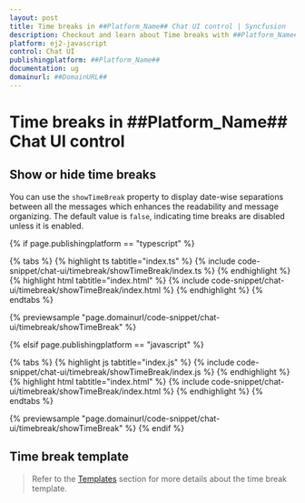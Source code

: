 ```yaml
---
layout: post
title: Time breaks in ##Platform_Name## Chat UI control | Syncfusion
description: Checkout and learn about Time breaks with ##Platform_Name## Chat UI control of Syncfusion Essential JS 2 and more.
platform: ej2-javascript
control: Chat UI
publishingplatform: ##Platform_Name##
documentation: ug
domainurl: ##DomainURL##
---
```


# Time breaks in ##Platform_Name## Chat UI control

## Show or hide time breaks

You can use the `showTimeBreak` property to display date-wise separations between all the messages which enhances the readability and message organizing. The default value is `false`, indicating time breaks are disabled unless it is enabled.

{% if page.publishingplatform == "typescript" %}

{% tabs %}
{% highlight ts tabtitle="index.ts" %}
{% include code-snippet/chat-ui/timebreak/showTimeBreak/index.ts %}
{% endhighlight %}
{% highlight html tabtitle="index.html" %}
{% include code-snippet/chat-ui/timebreak/showTimeBreak/index.html %}
{% endhighlight %}
{% endtabs %}
        
{% previewsample "page.domainurl/code-snippet/chat-ui/timebreak/showTimeBreak" %}

{% elsif page.publishingplatform == "javascript" %}

{% tabs %}
{% highlight js tabtitle="index.js" %}
{% include code-snippet/chat-ui/timebreak/showTimeBreak/index.js %}
{% endhighlight %}
{% highlight html tabtitle="index.html" %}
{% include code-snippet/chat-ui/timebreak/showTimeBreak/index.html %}
{% endhighlight %}
{% endtabs %}

{% previewsample "page.domainurl/code-snippet/chat-ui/timebreak/showTimeBreak" %}
{% endif %}

## Time break template

> Refer to the [Templates](./templates#time-break-template) section for more details about the time break template.
